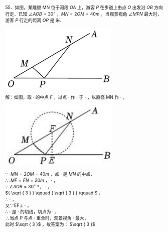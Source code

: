 55．如图，某雕塑 MN 位于河段 $O A$ 上，游客 $P$ 在步道上由点 $O$ 出发沿 $O B$ 方向行走．已知 $\angle A O B = 3 0 ^ { \circ }$ ，$M N { = } 2 O M { = } 4 0 m$ ，当观景视角 $\angle M P N$ 最大时，游客 $P$ 行走的距离 $O P$ 是 米.

![](<../../qs_image_DB/专题2-3_八种隐圆类最值问题，圆来如此简单（解析版）/d6e52a5a7020c981d086a7c1cf13033e21d0474315217c397e42320c70ae196a.jpg>)

解：如图，取 $\cdot$ 的中点 $F$ ，过点 $\cdot$ 作 $\cdot$ 于 $\cdot$ ，以直径 MN 作 $\cdot$ ，

![](<../../qs_image_DB/专题2-3_八种隐圆类最值问题，圆来如此简单（解析版）/c80f9f99d8ba28e4a29e31bcf2a8f70b992ae3c98e36e33953a8497a576e254b.jpg>)

∵ $\cdot { M N } { = } 2 O M { = } 4 0 m$ ，点 $\cdot$ 是 $M N$ 的中点，  
∴ $. M F { = } F N { = } 2 0 m$ ， $\cdot$ ，  
∵ $\angle A O B = 3 0 ^ { \circ }$ °， $\cdot$ ，  
${ \sqrt { 3 } } \qquad { \sqrt { 3 } } \qquad $ ，  
∴ $\cdot$ ，  
又∵EF⊥ $\cdot$ ，  
∴ $\cdot$ 是 $\cdot$ 的切线，切点为 $\cdot$ ，  
∴当点 $P$ 与点 $\cdot$ 重合时，观景视角 $\cdot$ 最大，  
此时 $\sqrt { 3 }$ ，故答案为： $\sqrt { 3 }$
